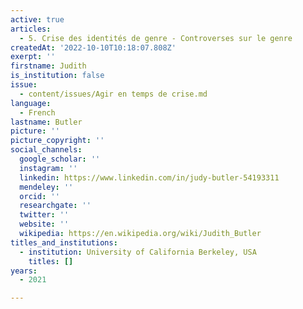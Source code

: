 ```yaml
---
active: true
articles:
  - 5. Crise des identités de genre - Controverses sur le genre
createdAt: '2022-10-10T10:18:07.808Z'
exerpt: ''
firstname: Judith
is_institution: false
issue:
  - content/issues/Agir en temps de crise.md
language:
  - French
lastname: Butler
picture: ''
picture_copyright: ''
social_channels:
  google_scholar: ''
  instagram: ''
  linkedin: https://www.linkedin.com/in/judy-butler-54193311
  mendeley: ''
  orcid: ''
  researchgate: ''
  twitter: ''
  website: ''
  wikipedia: https://en.wikipedia.org/wiki/Judith_Butler
titles_and_institutions:
  - institution: University of California Berkeley, USA
    titles: []
years:
  - 2021

---
```


